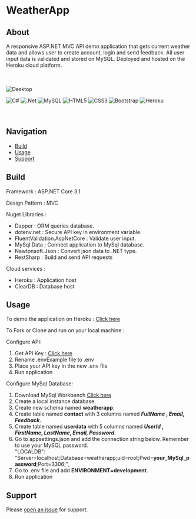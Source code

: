 # WeatherApp


## About
A  responsive ASP.NET MVC API demo application that gets current weather data and allows user to create account, login and send feedback. 
All user input data is validated and stored on MySQL. Deployed and hosted on the Heroku cloud platform.
<br>
<br>
<br>


![Desktop](https://user-images.githubusercontent.com/91929228/177019363-8e4285f2-f4c8-422d-9766-2e8f4ad1c405.gif)


![C#](https://img.shields.io/badge/c%23-%23239120.svg?style=for-the-badge&logo=c-sharp&logoColor=white) ![.Net](https://img.shields.io/badge/.NET-5C2D91?style=for-the-badge&logo=.net&logoColor=white) ![MySQL](https://img.shields.io/badge/mysql-%2300f.svg?style=for-the-badge&logo=mysql&logoColor=white) ![HTML5](https://img.shields.io/badge/html5-%23E34F26.svg?style=for-the-badge&logo=html5&logoColor=white) ![CSS3](https://img.shields.io/badge/css3-%231572B6.svg?style=for-the-badge&logo=css3&logoColor=white) ![Bootstrap](https://img.shields.io/badge/bootstrap-%23563D7C.svg?style=for-the-badge&logo=bootstrap&logoColor=white) ![Heroku](https://img.shields.io/badge/heroku-%23430098.svg?style=for-the-badge&logo=heroku&logoColor=white)
<br>
<br>
<br>

## Navigation

- [Build](#build)
- [Usage](#usage)
- [Support](#support)


## Build

Framework : ASP.NET Core 3.1 

Design Pattern : MVC

Nuget Libraries :
- Dapper : ORM queries database.
- dotenv.net : Secure API key in environment variable.
- FluentValidation.AspNetCore : Validate user input.
- MySql.Data ; Connect application to MySql database.
- Newtonsoft.Json : Convert json data to .NET type.
- RestSharp : Build and send API requests

Cloud services : 
- Heroku : Application host
- ClearDB : Database host


## Usage

To demo the application on Heroku : [Click here](https://weatherdotnetdemo.herokuapp.com/ "Click here")

To Fork or Clone and run on your local machine :

Configure API:
1. Get API Key : [Click here](https://rapidapi.com/apishub/api/yahoo-weather5/ "Click here")
2. Rename .envExample file to .env
3. Place your API key in the new .env file
4. Run application

Configure MySql Database:
1. Download MySql Workbench [Click here](https://www.mysql.com/products/workbench/ "here")
2. Create a local instance database.
3. Create new schema named **weatherapp**. 
4. Create table named **contact** with 3 columns named ***FullName* , *Email*, *Feedback***.
5. Create table named **userdata** with 5 columns named ***UserId* , *FirstName*, *LastName*, *Email, Password***.
6. Go to appsettings.json and add the connection string below. Remember to use your MySQL password. <br>
 "LOCALDB":    "Server=localhost;Database=weatherapp;uid=root;Pwd=**your_MySql_password**;Port=3306;", <br>
7. Go to .env file and add **ENVIRONMENT=development**.  <br>
8. Run application





## Support

Please [open an issue](https://github.com/bjacobn/WeatherApp/issues) for support.



